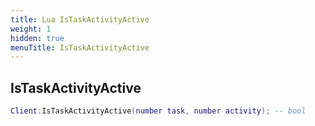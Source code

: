```yaml
---
title: Lua IsTaskActivityActive
weight: 1
hidden: true
menuTitle: IsTaskActivityActive
---
```

## IsTaskActivityActive
```lua
Client:IsTaskActivityActive(number task, number activity); -- bool
```